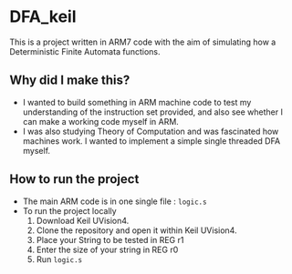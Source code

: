 # DFA_keil
This is a project written in ARM7 code with the aim of simulating how a Deterministic Finite Automata functions.

## Why did I make this?
- I wanted to build something in ARM machine code to test my understanding of the instruction set provided, and also see whether I can make a working code myself in ARM.
- I was also studying Theory of Computation and was fascinated how machines work. I wanted to implement a simple single threaded DFA myself.

## How to run the project
- The main ARM code is in one single file : `logic.s`
- To run the project locally
    1. Download Keil UVision4.
    2. Clone the repository and open it within Keil UVision4.
    3. Place your String to be tested in REG r1
    4. Enter the size of your string in REG r0
    5. Run `logic.s`